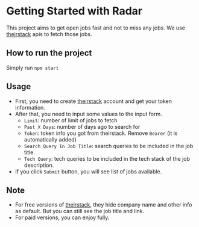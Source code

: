 # Getting Started with Radar

This project aims to get open jobs fast and not to miss any jobs.
We use [theirstack](https://theirstack.com/en) apis to fetch those jobs.

## How to run the project

Simply run `npm start`

## Usage

- First, you need to create [theirstack](https://theirstack.com/en) account and get your token information.
- After that, you need to input some values to the input form. 
  - `Limit`: number of limit of jobs to fetch
  - `Past X Days`: number of days ago to search for
  - `Token`: token info you got from theirstack. Remove `Bearer` (it is automatically added)
  - `Search Query In Job Title`: search queries to be included in the job title.
  - `Tech Query`: tech queries to be included in the tech stack of the job description.
- If you click `Submit` button, you will see list of jobs available.

## Note
- For free versions of [theirstack](https://theirstack.com/en), they hide company name and other info as default. But you can still see the job title and link.
- For paid versions, you can enjoy fully.